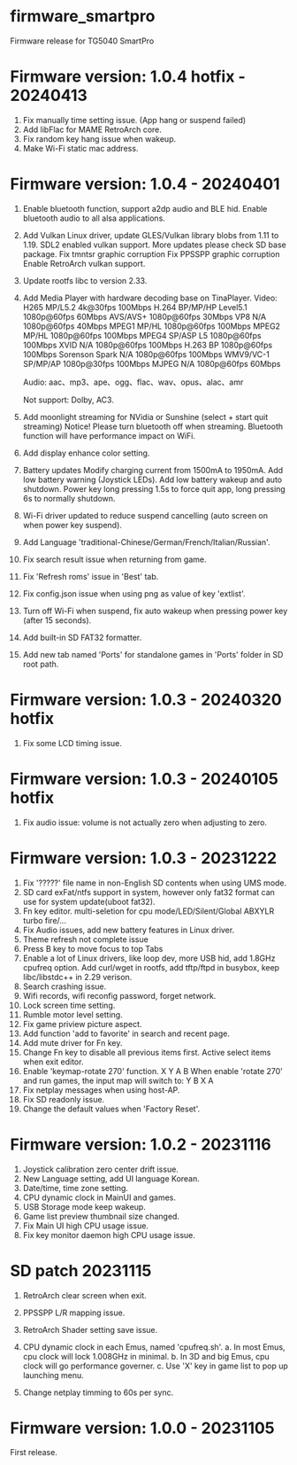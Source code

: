 # firmware_smartpro
Firmware release for TG5040 SmartPro

Firmware version: 1.0.4 hotfix - 20240413
=================================
1. Fix manually time setting issue. (App hang or suspend failed)
2. Add libFlac for MAME RetroArch core.
3. Fix random key hang issue when wakeup.
4. Make Wi-Fi static mac address.

Firmware version: 1.0.4 - 20240401
=================================
1. Enable bluetooth function, support a2dp audio and BLE hid. Enable bluetooth audio to all alsa applications.
2. Add Vulkan Linux driver, update GLES/Vulkan library blobs from 1.11 to 1.19.
   SDL2 enabled vulkan support.
   More updates please check SD base package.
      Fix tmntsr graphic corruption
      Fix PPSSPP graphic corruption
      Enable RetroArch vulkan support.

3. Update rootfs libc to version 2.33.
4. Add Media Player with hardware decoding base on TinaPlayer.
   Video:
      H265 MP/L5.2 4k@30fps 100Mbps
      H.264 BP/MP/HP Level5.1 1080p@60fps 60Mbps
      AVS/AVS+ 1080p@60fps 30Mbps
      VP8 N/A 1080p@60fps 40Mbps
      MPEG1 MP/HL 1080p@60fps 100Mbps
      MPEG2 MP/HL 1080p@60fps 100Mbps
      MPEG4 SP/ASP L5 1080p@60fps 100Mbps
      XVID N/A 1080p@60fps 100Mbps
      H.263 BP 1080p@60fps 100Mbps
      Sorenson Spark N/A 1080p@60fps 100Mbps
      WMV9/VC-1 SP/MP/AP 1080p@30fps 100Mbps
      MJPEG N/A 1080p@60fps 60Mbps

   Audio:
      aac、mp3、ape、ogg、flac、wav、opus、alac、amr

   Not support:
      Dolby, AC3.

5. Add moonlight streaming for NVidia or Sunshine (select + start quit streaming)
    Notice!  Please turn bluetooth off when streaming. Bluetooth function will have performance impact on WiFi.

6. Add display enhance color setting.
7. Battery updates
      Modify charging current from 1500mA to 1950mA. 
      Add low battery warning (Joystick LEDs).
      Add low battery wakeup and auto shutdown.
      Power key long pressing 1.5s to force quit app, long pressing 6s to normally shutdown.

8. Wi-Fi driver updated to reduce suspend cancelling (auto screen on when power key suspend).
9. Add Language 'traditional-Chinese/German/French/Italian/Russian'.
10. Fix search result issue when returning from game.
11. Fix 'Refresh roms' issue in 'Best' tab.
12. Fix config.json issue when using png as value of key 'extlist'.
13. Turn off Wi-Fi when suspend, fix auto wakeup when pressing power key (after 15 seconds).
14. Add built-in SD FAT32 formatter.
15. Add new tab named 'Ports' for standalone games in 'Ports' folder in SD root path.


Firmware version: 1.0.3 - 20240320 hotfix
=================================
1. Fix some LCD timing issue.


Firmware version: 1.0.3 - 20240105 hotfix
=================================
1. Fix audio issue: volume is not actually zero when adjusting to zero.


Firmware version: 1.0.3 - 20231222
=================================
1. Fix '?????' file name in non-English SD contents when using UMS mode.
2. SD card exFat/ntfs support in system, however only fat32 format can use for system update(uboot fat32).
3. Fn key editor. multi-seletion for cpu mode/LED/Silent/Global ABXYLR turbo fire/...
4. Fix Audio issues, add new battery features in Linux driver.
5. Theme refresh not complete issue
6. Press B key to move focus to top Tabs
7. Enable a lot of Linux drivers, like loop dev, more USB hid, add 1.8GHz cpufreq option.
   Add curl/wget in rootfs, add tftp/ftpd in busybox, keep libc/libstdc++ in 2.29 verison.
8. Search crashing issue.
9. Wifi records, wifi reconfig password, forget network.
10. Lock screen time setting.
11. Rumble motor level setting.
12. Fix game priview picture aspect.
13. Add function 'add to favorite' in search and recent page.
14. Add mute driver for Fn key.
15. Change Fn key to disable all previous items first. Active select items when exit editor.
16. Enable 'keymap-rotate 270' function.
         X
      Y     A
         B
      When enable 'rotate 270' and run games, the input map will switch to:
         Y
      B     X
         A
17. Fix netplay messages when using host-AP.
18. Fix SD readonly issue.
19. Change the default values when 'Factory Reset'.


Firmware version: 1.0.2 - 20231116
=================================
1. Joystick calibration zero center drift issue.
2. New Language setting, add UI language Korean.
3. Date/time, time zone setting.
4. CPU dynamic clock in MainUI and games.
5. USB Storage mode keep wakeup.
6. Game list preview thumbnail size changed.
7. Fix Main UI high CPU usage issue.
8. Fix key monitor daemon high CPU usage issue.

SD patch 20231115
=================================
1. RetroArch clear screen when exit.
2. PPSSPP L/R mapping issue.
3. RetroArch Shader setting save issue.
4. CPU dynamic clock in each Emus, named 'cpufreq.sh'.
   a. In most Emus, cpu clock will lock 1.008GHz in minimal.
   b. In 3D and big Emus, cpu clock will go performance governer.
   c. Use 'X' key in game list to pop up launching menu.

5. Change netplay timming to 60s per sync.




Firmware version: 1.0.0 - 20231105
=================================
First release.
